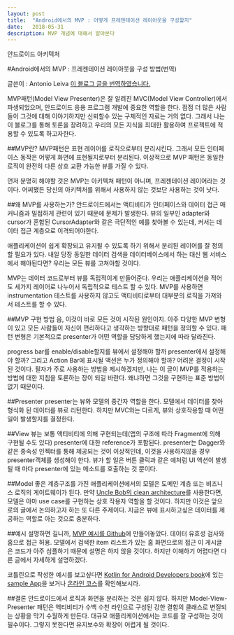 ```yaml
---
layout: post
title:  "Android에서의 MVP : 어떻게 프레젠테이션 레이아웃을 구성할지"
date:   2018-05-31
description: MVP 개념에 대해서 알아본다
---
```

<p class="intro"><span class="dropcap">안</span>드로이드 아키텍처</p>

#Android에서의 MVP : 프레젠테이션 레이아웃을 구성 방법(번역)

글쓴이 : Antonio Leiva
[이 블로그 글을 번역하였습니다.](https://antonioleiva.com/mvp-android/)


MVP패턴(Model View Presenter)은 잘 알려진 MVC(Model View Controller)에서 파생되었으며, 안드로이드 응용 프로그램 개발에 중요한 역할을 한다. 점점 더 많은 사람들이 그것에 대해 이야기하지만 신뢰할수 있는 구체적인 자료는 거의 없다. 그래서 나는 이 블로그를 통해 토론을 장려하고 우리의 모든 지식을 최대한 활용하여 프로젝트에 적용할 수 있도록 하고자한다.

##MVP란?
MVP패턴은 표현 레이어를 로직으로부터 분리시킨다. 그래서 모든 인터페이스 동작은 어떻게 화면에 표현될지로부터 분리된다. 이상적으로 MVP 패턴은 동일한 로직이 완전히 다른 상호 교환 가능한 뷰를 가질 수 있다.

먼저 분명히 해야할 것은 MVP는 아키텍쳐 패턴이 아니며, 프레젠테이션 레이어라는 것이다. 어찌됐든 당신의 아키텍처를 위해서 사용하지 않는 것보단 사용하는 것이 낫다.

##왜 MVP를 사용하는가?
안드로이드에서는 액티비티가 인터페이스와 데이터 접근 매커니즘과 밀접하게 관련이 있기 때문에 문제가 발생한다. 뷰의 일부인 adapter와 cursor가 혼합된 CursorAdapter와 같은 극단적인 예를 찾아볼 수 있는데, 커서는 데이터 접근 계층으로 이격되어야한다.

애플리케이션이 쉽게 확장되고 유지될 수 있도록 하기 위해서 분리된 레이어를 잘 정의할 필요가 있다. 내일 당장 동일한 데이터 검색을 데이터베이스에서 하는 대신 웹 서비스에서 해야된다면? 우리는 모든 뷰를 고쳐야할 것이다.

MVP는 데이터 코드로부터 뷰를 독립적이게 만들어준다. 우리는 애플리케이션을 적어도 세가지 레이어로 나누어서 독립적으로 테스트 할 수 있다. MVP를 사용하면 instrumentation 테스트를 사용하지 않고도 액티비티로부터 대부분의 로직을 가져와서 테스트를 할 수 있다.

##MVP 구현 방법
음, 이것이 바로 모든 것이 시작된 원인이지. 아주 다양한 MVP 변형이 있고 모든 사람들이 자신이 편리하다고 생각하는 방향대로 패턴을 정의할 수 있다. 패턴 변형은 기본적으로 presenter가 어떤 역할을 담당하게 했는지에 따라 달라진다.

progress bar를 enable/disable할지를 뷰에서 설정해야 할까 presenter에서 설정해야 할까? 그리고 Action Bar에 표시될 액션은 누가 정의해야 할까? 어려운 결정이 시작된 것이다. 필자가 주로 사용하는 방법을 제시하겠지만, 나는 이 글이 MVP를 적용하는 방법에 대한 지침을 토론하는 장이 되길 바란다. 왜냐하면 그것을 구현하는 표준 방법이 없기 때문이다.

##Presenter
presenter는 뷰와 모델의 중간자 역할을 한다. 모델에서 데이터를 찾아 형식화 된 데이터를 뷰로 리턴한다. 하지만 MVC와는 다르게, 뷰와 상호작용할 때 어떤 일이 발생할지를 결정한다.

##View
뷰는 보통 액티비티에 의해 구현되는데(앱의 구조에 따라 Fragment에 의해 구현될 수도 있다) presenter에 대한 reference가 포함된다. presenter는 Dagger와 같은 종속성 인젝터를 통해 제공되는 것이 이상적인데, 이것을 사용하지않을 경우 presenter객체를 생성해야 한다. 뷰가 할 일은 버튼 클릭과 같은 예처럼 UI 액션이 발생될 때 마다 presenter에 있는 메소드를 호출하는 것 뿐이다.

##Model
좋은 계층구조를 가진 애플리케이션에서의 모델은 도메인 계층 또는 비즈니스 로직의 게이트웨이가 된다. 만약 [Uncle Bob의 clean architecture](https://8thlight.com/blog/uncle-bob/2012/08/13/the-clean-architecture.html)를 사용한다면, 모델은 아마 use case를 구현하는 상호 작용자 역할을 할 것이다. 하지만 이것은 앞으로의 글에서 논의하고자 하는 또 다른 주제이다. 지금은 뷰에 표시하고싶은 데이터를 제공하는 역할로 아는 것으로 충분하다.

##예시
설명하면 길니까, [MVP 예시를 Github](https://github.com/antoniolg/androidmvp)에 만들어놓았다. 데이터 유효성 검사와 홈으로 접근 허용. 모델에서 검색한 item 리스트가 있는 홈 화면으로의 접근
이 게시글은 코드가 아주 심플하기 때문에 설명은 하지 않을 것이다. 하지만 이해하기 어렵다면 다른 글에서 자세하게 설명하겠다.

코틀린으로 작성한 예시를 보고싶다면 [Kotlin for Android Developers book](https://antonioleiva.com/kotlin-android-developers-book/)에 있는 [sample App](https://github.com/antoniolg/Kotlin-for-Android-Developers)을 보거나 [온라인 코스](https://antonioleiva.com/online-course/)를 확인해보시라.

##결론
안드로이드에서 로직과 화면을 분리하는 것은 쉽지 않다. 하지만 Model-View-Presenter 패턴은 액티비티가 수백 수천 라인으로 구성된 강한 결합의 클래스로 변질되는 상황을 막기 수월하게 만든다. 대규모 애플리케이션에서는 코드를 잘 구성하는 것이 필수이다. 그렇지 못한다면 유지보수와 확장이 어렵게 될 것이다.